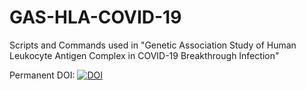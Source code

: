 # GAS-HLA-COVID-19
Scripts and Commands used in "Genetic Association Study of Human Leukocyte Antigen Complex  in COVID-19 Breakthrough Infection"

Permanent DOI:
[![DOI](https://zenodo.org/badge/625998392.svg)](https://zenodo.org/badge/latestdoi/625998392)
